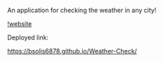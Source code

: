 An application for checking the weather in any city!

[!website](/assets/images/website.jpg)

Deployed link:

https://bsolis6878.github.io/Weather-Check/
